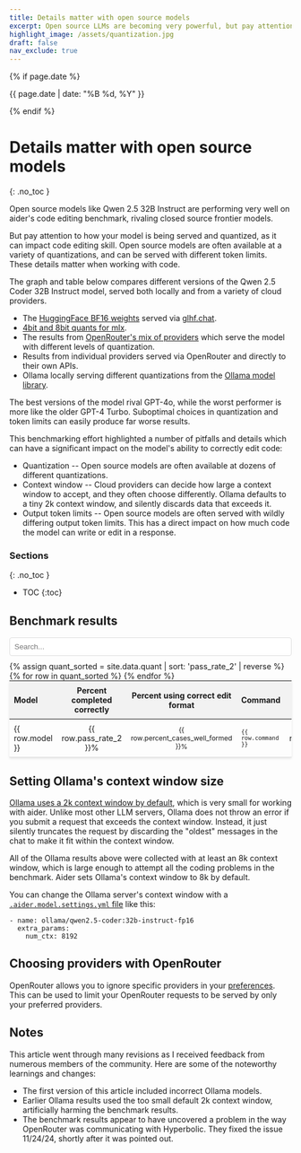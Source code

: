 ```yaml
---
title: Details matter with open source models
excerpt: Open source LLMs are becoming very powerful, but pay attention to how you (or your provider) are serving the model. It can affect code editing skill.
highlight_image: /assets/quantization.jpg
draft: false
nav_exclude: true
---
```

{% if page.date %}
<p class="post-date">{{ page.date | date: "%B %d, %Y" }}</p>
{% endif %}

# Details matter with open source models
{: .no_toc }

Open source models like Qwen 2.5 32B Instruct are performing very well on
aider's code editing benchmark, rivaling closed source frontier models.

But pay attention to how your model is being served and quantized, 
as it can impact code editing skill.
Open source models are often available at a variety of quantizations,
and can be served with different token limits.
These details matter when working with code.

The graph and table below compares different versions of the Qwen 2.5 Coder 32B Instruct model,
served both locally and from a variety of cloud providers.

- The [HuggingFace BF16 weights](https://huggingface.co/Qwen/Qwen2.5-Coder-32B-Instruct) served via [glhf.chat](https://glhf.chat).
- [4bit and 8bit quants for mlx](https://t.co/cwX3DYX35D).
- The results from [OpenRouter's mix of providers](https://openrouter.ai/qwen/qwen-2.5-coder-32b-instruct/providers) which serve the model with different levels of quantization.
- Results from individual providers served via OpenRouter and directly to their own APIs.
- Ollama locally serving different quantizations from the [Ollama model library](https://ollama.com/library/qwen2.5-coder:32b-instruct-q4_K_M).

The best versions of the model rival GPT-4o, while the worst performer
is more like the older GPT-4 Turbo.
Suboptimal choices in quantization and token limits can
easily produce far worse results.

This benchmarking effort highlighted a number of pitfalls and details which
can have a significant impact on the model's ability to correctly edit code:

- Quantization -- Open source models are often available at dozens of different quantizations.
- Context window -- Cloud providers can decide how large a context window to accept,
and they often choose differently. Ollama defaults to a tiny 2k context window,
and silently discards data that exceeds it.
- Output token limits -- Open source models are often served with wildly
differing output token limits. This has a direct impact on how much code the
model can write or edit in a response.

### Sections
{: .no_toc }

- TOC
{:toc}

## Benchmark results

<canvas id="quantChart" width="800" height="600" style="margin: 20px 0"></canvas>
<script src="https://cdn.jsdelivr.net/npm/chart.js"></script>
<script>
{% include quant-chart.js %}
</script>

<input type="text" id="quantSearchInput" placeholder="Search..." style="width: 100%; max-width: 800px; margin: 10px auto; padding: 8px; display: block; border: 1px solid #ddd; border-radius: 4px;">

<table style="width: 100%; max-width: 800px; margin: auto; border-collapse: collapse; box-shadow: 0 2px 4px rgba(0,0,0,0.1); font-size: 14px;">
  <thead style="background-color: #f2f2f2;">
    <tr>
      <th style="padding: 8px; text-align: left;">Model</th>
      <th style="padding: 8px; text-align: center;">Percent completed correctly</th>
      <th style="padding: 8px; text-align: center;">Percent using correct edit format</th>
      <th style="padding: 8px; text-align: left;">Command</th>
      <th style="padding: 8px; text-align: center;">Edit format</th>
    </tr>
  </thead>
  <tbody>
    {% assign quant_sorted = site.data.quant | sort: 'pass_rate_2' | reverse %}
    {% for row in quant_sorted %}
      <tr style="border-bottom: 1px solid #ddd;">
        <td style="padding: 8px;">{{ row.model }}</td>
        <td style="padding: 8px; text-align: center;">{{ row.pass_rate_2 }}%</td>
        <td style="padding: 8px; text-align: center;">{{ row.percent_cases_well_formed }}%</td>
        <td style="padding: 8px;"><code>{{ row.command }}</code></td>
        <td style="padding: 8px; text-align: center;">{{ row.edit_format }}</td>
      </tr>
    {% endfor %}
  </tbody>
</table>

<style>
  tr.selected {
    color: #0056b3;
  }
  table {
    table-layout: fixed;
  }
  td, th {
    word-wrap: break-word;
    overflow-wrap: break-word;
  }
  td:nth-child(3), td:nth-child(4) {
    font-size: 12px;
  }
</style>

<script>
document.getElementById('quantSearchInput').addEventListener('keyup', function() {
    var input = this.value.toLowerCase();
    var rows = document.querySelectorAll('tbody tr');
    
    rows.forEach(function(row) {
        var text = row.textContent.toLowerCase();
        if(text.includes(input)) {
            row.style.display = '';
            row.classList.add('selected');
        } else {
            row.style.display = 'none';
            row.classList.remove('selected');
        }
    });
});
</script>

## Setting Ollama's context window size

[Ollama uses a 2k context window by default](https://github.com/ollama/ollama/blob/main/docs/faq.md#how-can-i-specify-the-context-window-size),
which is very small for working with aider.
Unlike most other LLM servers, Ollama does not throw an error if you submit
a request that exceeds the context window.
Instead, it just silently truncates the request by discarding the "oldest" messages
in the chat to make it fit within the context window.

All of the Ollama results above were collected with at least an 8k context window, which
is large enough to attempt all the coding problems in the benchmark.
Aider sets Ollama's context window to 8k by default.

You can change the Ollama server's context window with a 
[`.aider.model.settings.yml` file](https://aider.chat/docs/config/adv-model-settings.html#model-settings)
like this:

```
- name: ollama/qwen2.5-coder:32b-instruct-fp16
  extra_params:
    num_ctx: 8192
```

## Choosing providers with OpenRouter

OpenRouter allows you to ignore specific providers in your
[preferences](https://openrouter.ai/settings/preferences).
This can be used to limit your OpenRouter requests to be
served by only your preferred providers.

## Notes

This article went through many revisions as I received feedback from
numerous members of the community.
Here are some of the noteworthy learnings and changes:

- The first version of this article included incorrect Ollama models.
- Earlier Ollama results used the too small default 2k context window,
artificially harming the benchmark results.
- The benchmark results appear to have uncovered a problem in the way
OpenRouter was communicating with Hyperbolic.
They fixed the issue 11/24/24, shortly after it was pointed out.
